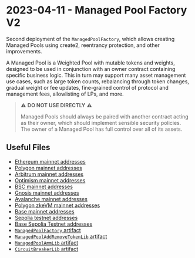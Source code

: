 # 2023-04-11 - Managed Pool Factory V2

Second deployment of the `ManagedPoolFactory`, which allows creating Managed Pools using create2, reentrancy protection, and other improvements.

A Managed Pool is a Weighted Pool with mutable tokens and weights, designed to be used in conjunction with an owner contract containing specific business logic. This in turn may support many asset management use cases, such as large token counts, rebalancing through token changes, gradual weight or fee updates, fine-grained control of protocol and management fees, allowlisting of LPs, and more.

> ⚠️ **DO NOT USE DIRECTLY** ⚠️
>
> Managed Pools should always be paired with another contract acting as their owner, which should implement sensible security policies. The owner of a Managed Pool has full control over all of its assets.

## Useful Files

- [Ethereum mainnet addresses](./output/mainnet.json)
- [Polygon mainnet addresses](./output/polygon.json)
- [Arbitrum mainnet addresses](./output/arbitrum.json)
- [Optimism mainnet addresses](./output/optimism.json)
- [BSC mainnet addresses](./output/bsc.json)
- [Gnosis mainnet addresses](./output/gnosis.json)
- [Avalanche mainnet addresses](./output/avalanche.json)
- [Polygon zkeVM mainnet addresses](./output/zkevm.json)
- [Base mainnet addresses](./output/base.json)
- [Sepolia testnet addresses](./output/sepolia.json)
- [Base Sepolia Testnet addresses](./output/base_sepolia.json)
- [`ManagedPoolFactory` artifact](./artifact/ManagedPoolFactory.json)
- [`ManagedPoolAddRemoveTokenLib` artifact](./artifact/ManagedPoolAddRemoveTokenLib.json)
- [`ManagedPoolAmmLib` artifact](./artifact/ManagedPoolAmmLib.json)
- [`CircuitBreakerLib` artifact](./artifact/CircuitBreakerLib.json)
